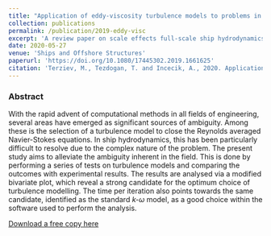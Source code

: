 ```yaml
---
title: "Application of eddy-viscosity turbulence models to problems in ship hydrodynamics"
collection: publications
permalink: /publication/2019-eddy-visc
excerpt: 'A review paper on scale effects full-scale ship hydrodynamics.'
date: 2020-05-27
venue: 'Ships and Offshore Structures'
paperurl: 'https://doi.org/10.1080/17445302.2019.1661625'
citation: 'Terziev, M., Tezdogan, T. and Incecik, A., 2020. Application of eddy-viscosity turbulence models to problems in ship hydrodynamics. Ships and Offshore Structures, 15(5), pp.511-534.'
---
```


### Abstract

With the rapid advent of computational methods in all fields of engineering, several areas have emerged as significant sources of ambiguity. Among these is the selection of a turbulence model to close the Reynolds averaged Navier-Stokes equations. In ship hydrodynamics, this has been particularly difficult to resolve due to the complex nature of the problem. The present study aims to alleviate the ambiguity inherent in the field. This is done by performing a series of tests on turbulence models and comparing the outcomes with experimental results. The results are analysed via a modified bivariate plot, which reveal a strong candidate for the optimum choice of turbulence modelling. The time per iteration also points towards the same candidate, identified as the standard _k-ω_ model, as a good choice within the software used to perform the analysis.


[Download a free copy here](http://momchil-terziev.github.io/files/Terziev_etal_SOS_2019_Application_of_eddy_viscosity_turbulence_models_to_problems_in_ship_hydrodynamics.pdf)
